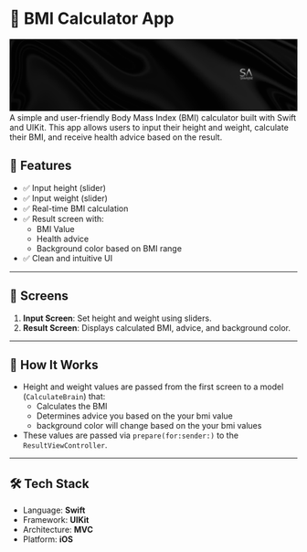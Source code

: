 # 💪 BMI Calculator App
![Banner](banner.png)
A simple and user-friendly Body Mass Index (BMI) calculator built with Swift and UIKit. This app allows users to input their height and weight, calculate their BMI, and receive health advice based on the result.

## 🚀 Features

- ✅ Input height (slider)
- ✅ Input weight (slider)
- ✅ Real-time BMI calculation
- ✅ Result screen with:
  - BMI Value
  - Health advice
  - Background color based on BMI range
- ✅ Clean and intuitive UI

---

## 📱 Screens

1. **Input Screen**: Set height and weight using sliders.
2. **Result Screen**: Displays calculated BMI, advice, and background color.

---

## 🧠 How It Works

- Height and weight values are passed from the first screen to a model (`CalculateBrain`) that:
  - Calculates the BMI
  - Determines advice  you based on the your bmi value
  - background color  will change based on the your bmi values
- These values are passed via `prepare(for:sender:)` to the `ResultViewController`.

---

## 🛠️ Tech Stack

- Language: **Swift**
- Framework: **UIKit**
- Architecture: **MVC**
- Platform: **iOS**



